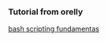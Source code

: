### Tutorial from orelly
[bash scripting fundamentas](https://learning.oreilly.com/videos/bash-scripting-fundamentals/9780134541730/9780134541730-BSHF_01_03/)
